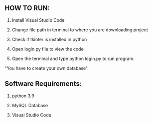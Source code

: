 
HOW TO RUN:
-----------

1. Install Visual Studio Code

2. Change file path in terminal to where you are downloading project

3. Check if tkinter is installed in python

4. Open login.py file to view the code

5. Open the terminal and type python login.py to run program.

"You have to create your own database".

Software Requirements:
----------------------

1. python 3.9

2. MySQL Database

3. Visual Studio Code 
